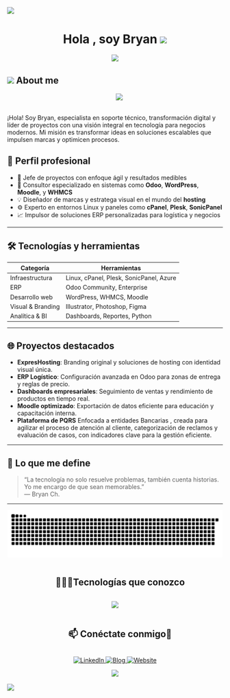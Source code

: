 <!--horizontal divider(gradiant)-->
<img src="https://user-images.githubusercontent.com/73097560/115834477-dbab4500-a447-11eb-908a-139a6edaec5c.gif">

<!--h1 without bottom border-->
<h1 align="center">Hola , soy Bryan <img src="https://media.giphy.com/media/hvRJCLFzcasrR4ia7z/giphy.gif" width="35"></h1>

<p align="center">
  <a href="https://github.com/DenverCoder1/readme-typing-svg"><img src="https://readme-typing-svg.herokuapp.com?font=Time+New+Roman&color=%23C8BE25&size=25&center=true&vCenter=true&width=600&height=100&lines=Desarrollador+Web;WordPrees+Odoo;Administrador+de+servidores+WHM/cPanel"></a>
</p>
  
<!--Intro start-->
## <picture><img src = "https://github.com/7oSkaaa/7oSkaaa/blob/main/Images/about_me.gif?raw=true" width = 50px></picture> About me

<picture> <img align="right" src="https://github.com/7oSkaaa/7oSkaaa/blob/main/Images/Right_Side.gif?raw=true" width = 250px></picture>

<br><br>


¡Hola! Soy Bryan, especialista en soporte técnico, transformación digital y líder de proyectos con una visión integral en tecnología para negocios modernos. Mi misión es transformar ideas en soluciones escalables que impulsen marcas y optimicen procesos.

## 🎯 Perfil profesional

- 🚀 Jefe de proyectos con enfoque ágil y resultados medibles
- 🧠 Consultor especializado en sistemas como **Odoo**, **WordPress**, **Moodle**, y **WHMCS**
- 💡 Diseñador de marcas y estratega visual en el mundo del **hosting**
- ⚙️ Experto en entornos Linux y paneles como **cPanel**, **Plesk**, **SonicPanel**
- 📈 Impulsor de soluciones ERP personalizadas para logística y negocios

---

## 🛠️ Tecnologías y herramientas

| Categoría        | Herramientas                       |
|------------------|------------------------------------|
| Infraestructura  | Linux, cPanel, Plesk, SonicPanel, Azure   |
| ERP              | Odoo Community,  Enterprise        |
| Desarrollo web   | WordPress, WHMCS, Moodle           |
| Visual & Branding| Illustrator, Photoshop, Figma      |
| Analítica & BI   | Dashboards, Reportes, Python       |

---

## 🌐 Proyectos destacados

- **ExpresHosting**: Branding original y soluciones de hosting con identidad visual única.
- **ERP Logístico**: Configuración avanzada en Odoo para zonas de entrega y reglas de precio.
- **Dashboards empresariales**: Seguimiento de ventas y rendimiento de productos en tiempo real.
- **Moodle optimizado**: Exportación de datos eficiente para educación y capacitación interna.
- **Plataforma de PQRS** Enfocada a entidades Bancarias ,  creada para agilizar el proceso de atención al cliente, categorización de reclamos y evaluación de casos, con indicadores clave para la gestión eficiente.


---

## 🧩 Lo que me define

> “La tecnología no solo resuelve problemas, también cuenta historias. Yo me encargo de que sean memorables.”  
> — Bryan Ch.

---


<!--Intro end-->
<p align = "center">
	<img src = "https://github.com/7oSkaaa/7oSkaaa/blob/output/github-contribution-grid-snake.svg?" alt = "Snake Game"/>
</p>






<!--h1 without bottom border-->
<div id="user-content-toc">
  <ul align="center">
    <summary><h2 style="display: inline-block">👨🏻‍💻Tecnologías que conozco</h2></summary>
  </ul>
</div>
<!--tech stack icons-->
<p align="center">
  <a href="https://skillicons.dev">
    <img src="https://skillicons.dev/icons?i=git,aws,css,discord,docker,postgres,figma,firebase,redis,github,html,java,js,linux,md,nginx,mongodb,mysql,kubernetes&perline=14" />
  </a>
</p>


<!-- Connect with me -->
<!--h2 without bottom border-->
<div id="user-content-toc">
  <ul align="center">
    <summary><h2 style="display: inline-block">📫 Conéctate conmigo🤝</h2></summary>
  </ul>
</div>

<!--icons and links-->
<!-- Redes e iconos personalizados -->
<p align="center">

  <!-- LinkedIn -->
  <a href="https://www.linkedin.com/in/bryan-chamba/" target="_blank">
    <img src="https://cdn-icons-png.flaticon.com/512/174/174857.png" alt="LinkedIn" height="40" width="40"/>
  </a>

  <!-- Blog de ExpresHosting (tipo hashnode) -->
  <a href="https://www.expreshosting.com/blog/" target="_blank">
    <img src="https://cdn-icons-png.flaticon.com/512/2111/2111646.png" alt="Blog" height="40" width="40"/>
  </a>

  <!-- Sitio Web -->
  <a href="https://expreshosting.com" target="_blank">
    <img src="https://cdn-icons-png.flaticon.com/512/841/841364.png" alt="Website" height="40" width="40"/>
  </a>

</p>

<!--profile visit count-->
<div align="center">
  
[![](https://visitcount.itsvg.in/api?id=1010nishant&icon=3&color=6)](https://visitcount.itsvg.in)
  
</div>


<!--horizontal divider(gradiant)-->
<img src="https://user-images.githubusercontent.com/73097560/115834477-dbab4500-a447-11eb-908a-139a6edaec5c.gif">
